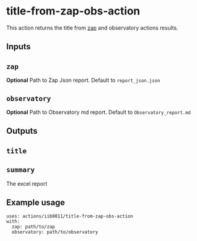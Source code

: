 # title-from-zap-obs-action

This action returns the title from [zap](https://github.com/zaproxy/action-baseline) and observatory actions results.

## Inputs

## `zap`

**Optional** Path to Zap Json report. Default to `report_json.json`
## `observatory`

**Optional** Path to Observatory md report. Default to `Observatory_report.md`

## Outputs

## `title`
## `summary`

The excel report
## Example usage
```
uses: actions/iib0011/title-from-zap-obs-action
with:
  zap: path/to/zap
  observatory: path/to/observatory
